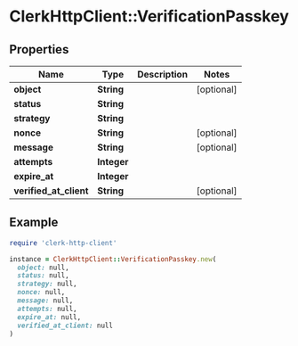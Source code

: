 # ClerkHttpClient::VerificationPasskey

## Properties

| Name | Type | Description | Notes |
| ---- | ---- | ----------- | ----- |
| **object** | **String** |  | [optional] |
| **status** | **String** |  |  |
| **strategy** | **String** |  |  |
| **nonce** | **String** |  | [optional] |
| **message** | **String** |  | [optional] |
| **attempts** | **Integer** |  |  |
| **expire_at** | **Integer** |  |  |
| **verified_at_client** | **String** |  | [optional] |

## Example

```ruby
require 'clerk-http-client'

instance = ClerkHttpClient::VerificationPasskey.new(
  object: null,
  status: null,
  strategy: null,
  nonce: null,
  message: null,
  attempts: null,
  expire_at: null,
  verified_at_client: null
)
```

